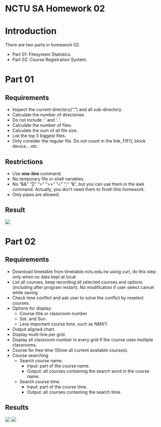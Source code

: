 NCTU SA Homework 02
===

# Introduction
There are two parts in homework 02.
- Part 01: Filesystem Statistics.
- Part 02: Course Registration System.

# Part 01
## Requirements
- Inspect the current directory(“.”) and all sub-directory.
- Calculate the number of directories.
- Do not include ‘.’ and ‘..’.
- Calculate the number of files.
- Calculate the sum of all file size.
- List the top 5 biggest files.
- Only consider the regular file. Do not count in the link, FIFO, block device... etc.

## Restrictions
- Use **one-line** command.
- No temporary file or shell variables.
- No “&&” “||” “>” “>>” “<” “;” “&”, but you can use them in the awk command. Actually, you don’t need them to finish this homework.
- Only pipes are allowed.

## Result
![](https://i.imgur.com/NDe7iwV.png)

# Part 02
## Requirements
- Download timetable from timetable.nctu.edu.tw using curl, do this step only when no data kept at local.
- List all courses, keep recording all selected courses and options (including after program restart). No modification if user select cancel while saving.
- Check time conflict and ask user to solve the conflict by reselect courses.
- Options for display:
  - Course title or classroom number
  - Sat. and Sun.
  - Less important course time, such as NMXY.
- Output aligned chart.
- Display multi-line per grid.
- Display all classroom number in every grid if the course uses multiple classrooms.
- Course for free time (Show all current available courses).
- Course searching
  - Search course name.
    - Input: part of the course name.
    - Output: all courses containing the search word in the course name.
  - Search course time.
    - Input: part of the course time.
    - Output: all courses containing the search time.

## Results
![](https://i.imgur.com/9P8DK0l.png)
![](https://i.imgur.com/zQiTW0x.png)
